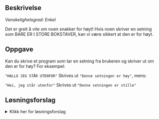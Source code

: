 ## Beskrivelse

_Vanskelighetsgrad: Enkel_

Det er greit å vite om noen snakker for høyt! Hvis noen skriver en setning som BARE ER I STORE BOKSTAVER, kan vi være sikkert at den er for høyt.

## Oppgave

Kan du skrive et program som tar en setning fra brukeren og skriver ut om den er for høy? For eksempel:

`"HALLO JEG STÅR UTENFOR"`
Skrives ut `"Denne setningen er høy"`, mens:

`"Hei, jeg står utenfor"`
Skrives ut `"Denne setningen er stille"`

## Løsningsforslag

<details>
  <summary>Klikk her for løsningsforslag</summary>

```
setning = input("Hva er setningen din? ")

if setning.upper() == setning:
    print("Denne setningen er høy")
else:
    print("Denne setningen er stille")
```
</details>
